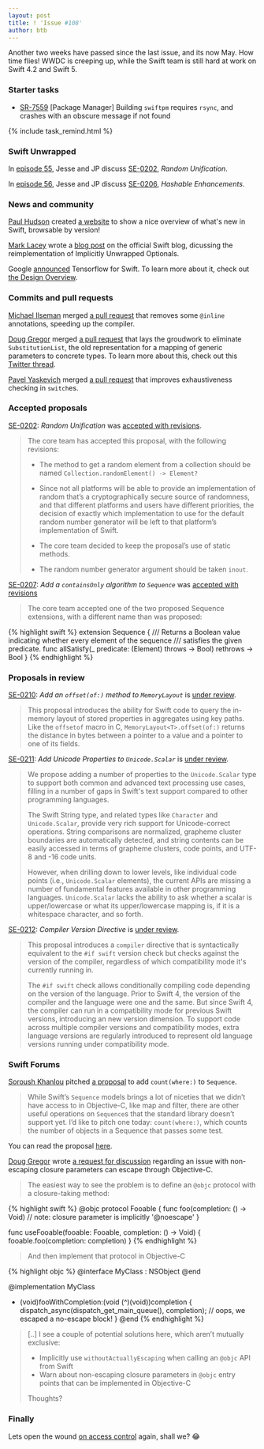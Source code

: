 ```yaml
---
layout: post
title: ! 'Issue #108'
author: btb
---
```


Another two weeks have passed since the last issue, and its now May. How time flies! WWDC is creeping up, while the Swift team is still hard at work on Swift 4.2 and Swift 5.

<!--excerpt-->

### Starter tasks

- [SR-7559](https://bugs.swift.org/browse/SR-7559) [Package Manager] Building `swiftpm` requires `rsync`, and crashes with an obscure message if not found

{% include task_remind.html %}

### Swift Unwrapped

In [episode 55](https://spec.fm/podcasts/swift-unwrapped/136613), Jesse and JP discuss [SE-0202](https://github.com/apple/swift-evolution/blob/master/proposals/0202-random-unification.md), *Random Unification*.

In [episode 56](https://spec.fm/podcasts/swift-unwrapped/136614), Jesse and JP discuss [SE-0206](https://github.com/apple/swift-evolution/blob/master/proposals/0206-hashable-enhancements.md), *Hashable Enhancements*.

### News and community

[Paul Hudson](https://twitter.com/twostraws) created [a website](https://www.whatsnewinswift.com/) to show a nice overview of what's new in Swift, browsable by version!

[Mark Lacey](https://github.com/rudkx) wrote a [blog post](https://swift.org/blog/iuo/) on the official Swift blog, dicussing the reimplementation of Implicitly Unwrapped Optionals.

Google [announced](https://github.com/tensorflow/swift) Tensorflow for Swift. To learn more about it, check out [the Design Overview](https://github.com/tensorflow/swift/blob/master/docs/DesignOverview.md).


### Commits and pull requests

[Michael Ilseman](https://github.com/milseman) merged [a pull request](https://github.com/apple/swift/pull/16226) that removes some `@inline` annotations, speeding up the compiler.

[Doug Gregor](https://github.com/DougGregor) merged [a pull request](https://github.com/apple/swift/pull/16249) that lays the groudwork to eliminate `SubstitutionList`, the old representation for a mapping of generic parameters to concrete types. To learn more about this, check out this [Twitter thread](https://twitter.com/slava_pestov/status/991148638683381760).

[Pavel Yaskevich](https://github.com/xedin) merged [a pull request](https://github.com/apple/swift/pull/16300) that improves exhaustiveness checking in `switch`es.

### Accepted proposals

[SE-0202](https://github.com/apple/swift-evolution/blob/master/proposals/0202-random-unification.md): *Random Unification* was [accepted with revisions](https://forums.swift.org/t/accepted-se-202-random-unification/12040).

> The core team has accepted this proposal, with the following revisions:
>
> - The method to get a random element from a collection should be named `Collection.randomElement() -> Element?`
>
> - Since not all platforms will be able to provide an implementation of random that’s a cryptographically secure source of randomness, and that different platforms and users have different priorities, the decision of exactly which implementation to use for the default random number generator will be left to that platform’s implementation of Swift.
>
> - The core team decided to keep the proposal’s use of static methods.
>
> - The random number generator argument should be taken `inout`.

[SE-0207](https://github.com/apple/swift-evolution/blob/master/proposals/0207-containsOnly.md): *Add a `containsOnly` algorithm to `Sequence`* was [accepted with revisions](https://forums.swift.org/t/se-0207-add-a-containsonly-algorithm-to-sequence/11686/102)

> The core team accepted one of the two proposed Sequence extensions, with a different name than was proposed:

{% highlight swift %}
extension Sequence {
  /// Returns a Boolean value indicating whether every element of the sequence
  /// satisfies the given predicate.
  func allSatisfy(_ predicate: (Element) throws -> Bool) rethrows -> Bool
}
{% endhighlight %}

### Proposals in review

[SE-0210](https://github.com/apple/swift-evolution/blob/master/proposals/0210-key-path-offset.md): *Add an `offset(of:)` method to `MemoryLayout`* is [under review](https://forums.swift.org/t/review-se-0210-add-an-offset-of-method-to-memorylayout/12023).

> This proposal introduces the ability for Swift code to query the in-memory layout of stored properties in aggregates using key paths. Like the `offsetof` macro in C, `MemoryLayout<T>.offset(of:)` returns the distance in bytes between a pointer to a value and a pointer to one of its fields.

[SE-0211](https://github.com/apple/swift-evolution/blob/master/proposals/0211-unicode-scalar-properties.md): *Add Unicode Properties to `Unicode.Scalar`* is [under review](https://forums.swift.org/t/se-0211-add-unicode-properties-to-unicode-scalar/12121).

> We propose adding a number of properties to the `Unicode.Scalar` type to support both common and advanced text processing use cases, filling in a number of gaps in Swift's text support compared to other programming languages.
>
> The Swift String type, and related types like `Character` and `Unicode.Scalar`, provide very rich support for Unicode-correct operations. String comparisons are normalized, grapheme cluster boundaries are automatically detected, and string contents can be easily accessed in terms of grapheme clusters, code points, and UTF-8 and -16 code units.
>
> However, when drilling down to lower levels, like individual code points (i.e., `Unicode.Scalar` elements), the current APIs are missing a number of fundamental features available in other programming languages. `Unicode.Scalar` lacks the ability to ask whether a scalar is upper/lowercase or what its upper/lowercase mapping is, if it is a whitespace character, and so forth.

[SE-0212](https://github.com/apple/swift-evolution/blob/master/proposals/0212-compiler-version-directive.md): *Compiler Version Directive* is [under review](https://forums.swift.org/t/se-0212-compiler-version-directive/12267).

> This proposal introduces a `compiler` directive that is syntactically equivalent to the `#if swift` version check but checks against the version of the compiler, regardless of which compatibility mode it's currently running in.
>
> The `#if swift` check allows conditionally compiling code depending on the version of the language. Prior to Swift 4, the version of the compiler and the language were one and the same. But since Swift 4, the compiler can run in a compatibility mode for previous Swift versions, introducing an new version dimension. To support code across multiple compiler versions and compatibility modes, extra language versions are regularly introduced to represent old language versions running under compatibility mode.

### Swift Forums

[Soroush Khanlou](https://github.com/khanlou) pitched [a proposal](https://forums.swift.org/t/count-where-on-sequence/11186) to add `count(where:)` to `Sequence`.

> While Swift’s `Sequence` models brings a lot of niceties that we didn’t have access to in Objective-C, like map and filter, there are other useful operations on `Sequence`s that the standard library doesn’t support yet. I’d like to pitch one today: `count(where:)`, which counts the number of objects in a Sequence that passes some test.

You can read the proposal [here](https://github.com/khanlou/swift-evolution/blob/count-where/proposals/XXXX-count-where.md).

[Doug Gregor](https://github.com/DougGregor) wrote [a request for discussion](https://forums.swift.org/t/implicit-escaping-of-closures-via-objective-c/12025) regarding an issue with non-escaping closure parameters can escape through Objective-C.

> The easiest way to see the problem is to define an `@objc` protocol with a closure-taking method:

{% highlight swift %}
@objc protocol Fooable {
  func foo(completion: () -> Void) // note: closure parameter is implicitly '@noescape'
}

func useFooable(fooable: Fooable, completion: () -> Void) {
  fooable.foo(completion: completion)
}
{% endhighlight %}

> And then implement that protocol in Objective-C

{% highlight objc %}
@interface MyClass : NSObject <Fooable>
@end

@implementation MyClass
- (void)fooWithCompletion:(void (^)(void))completion {
  dispatch_async(dispatch_get_main_queue(), completion); // oops, we escaped a no-escape block!
}
@end
{% endhighlight %}

> [..] I see a couple of potential solutions here, which aren’t mutually exclusive:
>
> - Implicitly use `withoutActuallyEscaping` when calling an `@objc` API from Swift
> - Warn about non-escaping closure parameters in `@objc` entry points that can be implemented in Objective-C
>
> Thoughts?

### Finally

Lets open the wound [on access control](https://twitter.com/jckarter/status/988828156386684928) again, shall we? 😂
